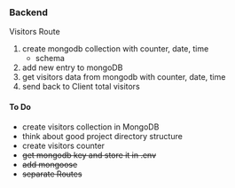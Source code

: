 ### Backend

Visitors Route

1. create mongodb collection with counter, date, time
   - schema
2. add new entry to mongoDB
3. get visitors data from mongodb with counter, date, time
4. send back to Client total visitors

#### To Do

- create visitors collection in MongoDB
- think about good project directory structure
- create visitors counter
- <s>get mongodb key and store it in .env</s>
- <s>add mongoose</s>
- <s>separate Routes </s>

